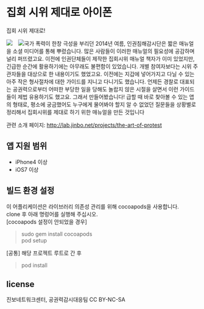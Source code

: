 # 집회 시위 제대로 아이폰
집회 시위 제대로!   

<div><img src="http://lab.jinbo.net/wordpress/wp-content/uploads/2015/08/cover-1.png" style="float:left; margin-right: 15px; max-width: 48%;"> <img src="http://lab.jinbo.net/wordpress/wp-content/uploads/2015/08/iphone-1.png" style="float:left; max-width: 48%;"></div>
국가 폭력이 한창 극성을 부리던 2014년 여름, 인권침해감시단은 짧은 매뉴얼을 소셜 미디어를 통해 뿌렸습니다. 많은 사람들이 이러한 매뉴얼의 필요성에 공감하며 널리 퍼뜨렸고요.
이전에 인권단체들이 제작한 집회시위 매뉴얼 책자가 이미 있었지만, 긴급한 순간에 활용하기에는 아무래도 불편함이 있었습니다. 개별 참여자보다는 시위 주관자들을 대상으로 한 내용이기도 했었고요. 이전에는 지갑에 넣어가지고 다닐 수 있는 아주 작은 형사절차에 대한 가이드를 지니고 다니기도 했습니다. 언제든 경찰로 대표되는 공권력으로부터 어떠한 부당한 일을 당해도 놀랍지 않은 시절을 살면서 이런 가이드들이 제법 유용하기도 했고요.
그래서 만들어봤습니다! 급할 때 바로 찾아볼 수 있는 앱의 형태로, 평소에 궁금했어도 누구에게 물어봐야 할지 알 수 없었던 질문들을 상황별로 정리해서 집회시위를 제대로 하기 위한 매뉴얼을 만든 것입니다

관련 소개 페이지: http://lab.jinbo.net/projects/the-art-of-protest

## 앱 지원 범위
* iPhone4 이상
* iOS7 이상

## 빌드 환경 설정
이 어플리케이션은 라이브러리 의존성 관리를 위해 cocoapods을 사용합니다.  
clone 후 아래 명렁어를 실행해 주십시오.  
[cocoapods 설정이 안되었을 경우]  
> sudo gem install cocoapods  
> pod setup  

[공통]
해당 프로젝트 루트로 간 후  
> pod install

## license
진보네트워크센터, 공권력감시대응팀 CC BY-NC-SA
